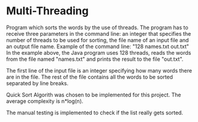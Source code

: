 # Multi-Threading
Program which sorts the words by the use of threads. The program has to receive three parameters in the command line: an integer that specifies the number of threads to be used for sorting, the file name of an input file and an output file name. Example of the command line:
"128 names.txt out.txt"
In the example above, the Java program uses 128 threads, reads the words from the file named "names.txt" and prints the result to the file "out.txt".

The first line of the input file is an integer specifying how many words there are in the file. The rest of the file contains all the words to be sorted separated by line breaks.

Quick Sort Algorith was chosen to be implemented for this project. The average complexity is n*log(n).

The manual testing is implemented to check if the list really gets sorted.


